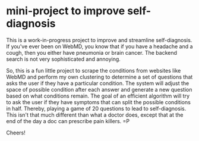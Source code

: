 # mini-project to improve self-diagnosis

This is a work-in-progress project to improve and streamline
self-diagnosis.  If you've ever been on WebMD, you know that
if you have a headache and a cough, then you either have
pneumonia or brain cancer.  The backend search is not very
sophisticated and annoying.  

So, this is a fun little project to scrape the conditions from
websites like WebMD and perform my own clustering to determine
a set of questions that asks the user if they have a particular
condition.  The system will adjust the space of possible condition 
after each answer and generate a new question based on what 
conditions remain.  The goal of an efficient algorithm will try 
to ask the user if they have symptoms that can split the possible
conditions in half.  Thereby, playing a game of 20 questions to
lead to self-diagnosis.  This isn't that much different than 
what a doctor does, except that at the end of the day a doc can
prescribe pain killers. =P

Cheers!
